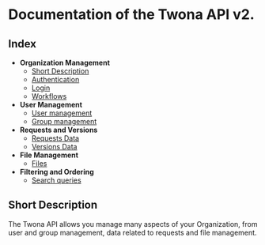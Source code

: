 # Documentation of the Twona API v2.

## Index

- **Organization Management**
    - [Short Description](#short-description)
    - [Authentication](authentication/README.md)
    - [Login](login/README.md)
    - [Workflows](workflows/README.md)
- **User Management**
    - [User management](users/README.md)
    - [Group management](groups/README.md)
- **Requests and Versions**
    - [Requests Data](requests/README.md)
    - [Versions Data](versions/README.md)
- **File Management**
    - [Files](files/README.md)
- **Filtering and Ordering**
    - [Search queries](search/README.md)


## Short Description

The Twona API allows you manage many aspects of your Organization, from user and group management, data related to requests and file management.

